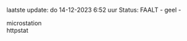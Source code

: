 laatste update: 
do 14-12-2023  6:52   uur 
Status: FAALT - geel - 
<div class="service Y">microstation</div><div class="service G">httpstat</div>